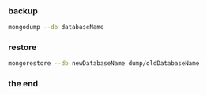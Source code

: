 ### backup

```sh
mongodump --db databaseName
```

### restore

```sh
mongorestore --db newDatabaseName dump/oldDatabaseName
```


### the end
